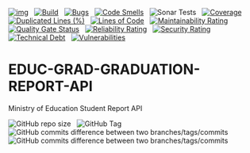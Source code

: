 [![img](https://img.shields.io/badge/Lifecycle-Stable-97ca00)](https://github.com/bcgov/repomountie/blob/master/doc/lifecycle-badges.md) &nbsp;
[![Build](https://github.com/bcgov/EDUC-GRAD-GRADUATION-REPORT-API/actions/workflows/on.pr.yml/badge.svg)](https://github.com/bcgov/EDUC-GRAD-GRADUATION-REPORT-API/actions/workflows/on.pr.yml) &nbsp;
[![Bugs](https://sonarcloud.io/api/project_badges/measure?project=bcgov_EDUC-GRAD-GRADUATION-REPORT-API&metric=bugs)](https://sonarcloud.io/summary/new_code?id=bcgov_EDUC-GRAD-GRADUATION-REPORT-API) &nbsp;
[![Code Smells](https://sonarcloud.io/api/project_badges/measure?project=bcgov_EDUC-GRAD-GRADUATION-REPORT-API&metric=code_smells)](https://sonarcloud.io/summary/new_code?id=bcgov_EDUC-GRAD-GRADUATION-REPORT-API) &nbsp;
![Sonar Tests](https://img.shields.io/sonar/tests/bcgov_EDUC-GRAD-GRADUATION-REPORT-API?compact_message&server=https%3A%2F%2Fsonarcloud.io) &nbsp;
[![Coverage](https://sonarcloud.io/api/project_badges/measure?project=bcgov_EDUC-GRAD-GRADUATION-REPORT-API&metric=coverage)](https://sonarcloud.io/summary/new_code?id=bcgov_EDUC-GRAD-GRADUATION-REPORT-API) &nbsp;
[![Duplicated Lines (%)](https://sonarcloud.io/api/project_badges/measure?project=bcgov_EDUC-GRAD-GRADUATION-REPORT-API&metric=duplicated_lines_density)](https://sonarcloud.io/summary/new_code?id=bcgov_EDUC-GRAD-GRADUATION-REPORT-API) &nbsp;
[![Lines of Code](https://sonarcloud.io/api/project_badges/measure?project=bcgov_EDUC-GRAD-GRADUATION-REPORT-API&metric=ncloc)](https://sonarcloud.io/summary/new_code?id=bcgov_EDUC-GRAD-GRADUATION-REPORT-API) &nbsp;
[![Maintainability Rating](https://sonarcloud.io/api/project_badges/measure?project=bcgov_EDUC-GRAD-GRADUATION-REPORT-API&metric=sqale_rating)](https://sonarcloud.io/summary/new_code?id=bcgov_EDUC-GRAD-GRADUATION-REPORT-API) &nbsp;
[![Quality Gate Status](https://sonarcloud.io/api/project_badges/measure?project=bcgov_EDUC-GRAD-GRADUATION-REPORT-API&metric=alert_status)](https://sonarcloud.io/summary/new_code?id=bcgov_EDUC-GRAD-GRADUATION-REPORT-API) &nbsp;
[![Reliability Rating](https://sonarcloud.io/api/project_badges/measure?project=bcgov_EDUC-GRAD-GRADUATION-REPORT-API&metric=reliability_rating)](https://sonarcloud.io/summary/new_code?id=bcgov_EDUC-GRAD-GRADUATION-REPORT-API) &nbsp;
[![Security Rating](https://sonarcloud.io/api/project_badges/measure?project=bcgov_EDUC-GRAD-GRADUATION-REPORT-API&metric=security_rating)](https://sonarcloud.io/summary/new_code?id=bcgov_EDUC-GRAD-GRADUATION-REPORT-API) &nbsp;
[![Technical Debt](https://sonarcloud.io/api/project_badges/measure?project=bcgov_EDUC-GRAD-GRADUATION-REPORT-API&metric=sqale_index)](https://sonarcloud.io/summary/new_code?id=bcgov_EDUC-GRAD-GRADUATION-REPORT-API) &nbsp;
[![Vulnerabilities](https://sonarcloud.io/api/project_badges/measure?project=bcgov_EDUC-GRAD-GRADUATION-REPORT-API&metric=vulnerabilities)](https://sonarcloud.io/summary/new_code?id=bcgov_EDUC-GRAD-GRADUATION-REPORT-API) &nbsp;

# EDUC-GRAD-GRADUATION-REPORT-API 
Ministry of Education Student Report API

![GitHub repo size](https://img.shields.io/github/repo-size/bcgov/EDUC-GRAD-GRADUATION-REPORT-API) &nbsp;
![GitHub Tag](https://img.shields.io/github/v/tag/bcgov/EDUC-GRAD-GRADUATION-REPORT-API) &nbsp;
![GitHub commits difference between two branches/tags/commits](https://img.shields.io/github/commits-difference/bcgov/EDUC-GRAD-GRADUATION-REPORT-API?base=main&head=grad-release&label=grad-release%20-%3E%20main) &nbsp;
![GitHub commits difference between two branches/tags/commits](https://img.shields.io/github/commits-difference/bcgov/EDUC-GRAD-GRADUATION-REPORT-API?base=grad-release&head=main&label=main%20-%3E%20grad-release) &nbsp;
